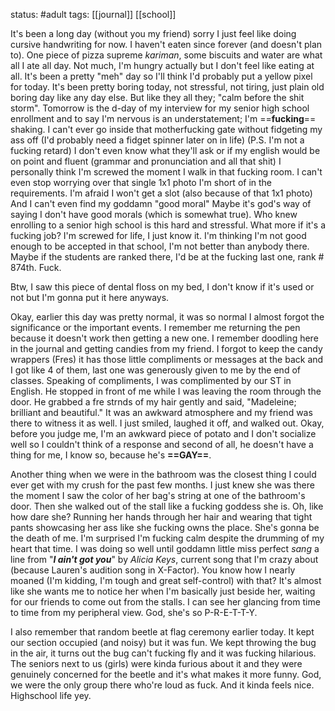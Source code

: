 status: #adult 
tags: [[journal]] [[school]]

It's been a long day (without you my friend) sorry I just feel like doing cursive handwriting for now. I haven't eaten since forever (and doesn't plan to). One piece of pizza supreme *kariman*, some biscuits and water are what all I ate all day. Not much, I'm hungry actually but I don't feel like eating at all. It's been a pretty "meh" day so I'll think I'd probably put a yellow pixel for today. It's been pretty boring today, not stressful, not tiring, just plain old boring day like any day else. But like they all they; "calm before the shit storm". Tomorrow is the d-day of my interview for my senior high school enrollment and to say I'm nervous is an understatement; I'm ==**fucking**== shaking. I can't ever go inside that motherfucking gate without fidgeting my ass off (I'd probably need a fidget spinner later on in life) (P.S. I'm not a fucking retard) I don't even know what they'll ask or if my english would be on point and fluent (grammar and pronunciation and all that shit) I personally think I'm screwed the moment I walk in that fucking room. I can't even stop worrying over that single 1x1 photo I'm short of in the requirements. I'm afraid I won't get a slot (also because of that 1x1 photo) And I can't even find my goddamn "good moral" Maybe it's god's way of saying I don't have good morals (which is somewhat true). Who knew enrolling to a senior high school is this hard and stressful. What more if it's a fucking job? I'm screwed for life, I just know it. I'm thinking I'm not good enough to be accepted in that school, I'm not better than anybody there. Maybe if the students are ranked there, I'd be at the fucking last one, rank # 874th. Fuck.

Btw, I saw this piece of dental floss on my bed, I don't know if it's used or not but I'm gonna put it here anyways. 

Okay, earlier this day was pretty normal, it was so normal I almost forgot the significance or the important events. I remember me returning the pen because it doesn't work then getting a new one. I remember doodling here in the journal and getting candies from my friend. I forgot to keep the candy wrappers (Fres) it has those little compliments or messages at the back and I got like 4 of them, last one was generously given to me by the end of classes. Speaking of compliments, I was complimented by our ST in English. He stopped in front of me while I was leaving the room through the door. He grabbed a fre strnds of my hair gently and said, "Madeleine; brilliant and beautiful." It was an awkward atmosphere and my friend was there to witness it as well. I just smiled, laughed it off, and walked out. Okay, before you judge me, I'm an awkward piece of potato and I don't socialize well so I couldn't think of a response and second of all, he doesn't have a thing for me, I know so, because he's **==GAY==**. 

Another thing when we were in the bathroom was the closest thing I could ever get with my crush for the past few months. I just knew she was there the moment I saw the color of her bag's string at one of the bathroom's door. Then she walked out of the stall like a fucking goddess she is. Oh, like how dare she? Running her hands through her hair and wearing that tight pants showcasing her ass like she fucking owns the place. She's gonna be the death of me. I'm surprised I'm fucking calm despite the drumming of my heart that time. I was doing so well until goddamn little miss perfect *sang* a line from "***I ain't got you***" by *Alicia Keys*, current song that I'm crazy about (because Lauren's audition song in X-Factor). You know how I nearly moaned (I'm kidding, I'm tough and great self-control) with that? It's almost like she wants me to notice her when I'm basically just beside her, waiting for our friends to come out from the stalls. I can see her glancing from time to time from my peripheral view. God, she's so P-R-E-T-T-Y. 

I also remember that random beetle at flag ceremony earlier today. It kept our section occupied (and noisy) but it was fun. We kept throwing the bug in the air, it turns out the bug can't fucking fly and it was fucking hilarious. The seniors next to us (girls) were kinda furious about it and they were genuinely concerned for the beetle and it's what makes it more funny. God, we were the only group there who're loud as fuck. And it kinda feels nice. Highschool life yey. 